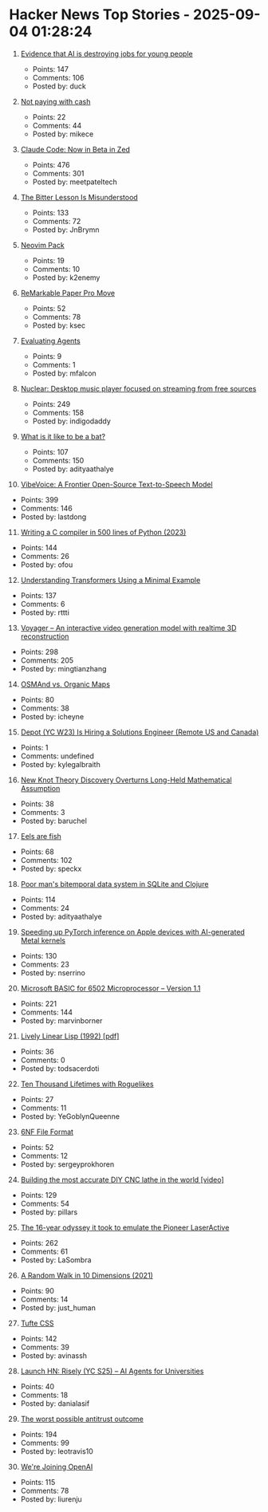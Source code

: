 # Hacker News Top Stories - 2025-09-04 01:28:24

1. [Evidence that AI is destroying jobs for young people](https://www.derekthompson.org/p/the-evidence-that-ai-is-destroying)
   - Points: 147
   - Comments: 106
   - Posted by: duck

2. [Not paying with cash](https://rubenerd.com/not-paying-with-cash/)
   - Points: 22
   - Comments: 44
   - Posted by: mikece

3. [Claude Code: Now in Beta in Zed](https://zed.dev/blog/claude-code-via-acp)
   - Points: 476
   - Comments: 301
   - Posted by: meetpateltech

4. [The Bitter Lesson Is Misunderstood](https://obviouslywrong.substack.com/p/the-bitter-lesson-is-misunderstood)
   - Points: 133
   - Comments: 72
   - Posted by: JnBrymn

5. [Neovim Pack](https://neovim.io/doc/user/pack.html#vim.pack)
   - Points: 19
   - Comments: 10
   - Posted by: k2enemy

6. [ReMarkable Paper Pro Move](https://remarkable.com/products/remarkable-paper/pro-move)
   - Points: 52
   - Comments: 78
   - Posted by: ksec

7. [Evaluating Agents](https://aunhumano.com/index.php/2025/09/03/on-evaluating-agents/)
   - Points: 9
   - Comments: 1
   - Posted by: mfalcon

8. [Nuclear: Desktop music player focused on streaming from free sources](https://github.com/nukeop/nuclear)
   - Points: 249
   - Comments: 158
   - Posted by: indigodaddy

9. [What is it like to be a bat?](https://en.wikipedia.org/wiki/What_Is_It_Like_to_Be_a_Bat%3F)
   - Points: 107
   - Comments: 150
   - Posted by: adityaathalye

10. [VibeVoice: A Frontier Open-Source Text-to-Speech Model](https://microsoft.github.io/VibeVoice/)
   - Points: 399
   - Comments: 146
   - Posted by: lastdong

11. [Writing a C compiler in 500 lines of Python (2023)](https://vgel.me/posts/c500/)
   - Points: 144
   - Comments: 26
   - Posted by: ofou

12. [Understanding Transformers Using a Minimal Example](https://rti.github.io/gptvis/)
   - Points: 137
   - Comments: 6
   - Posted by: rttti

13. [Voyager – An interactive video generation model with realtime 3D reconstruction](https://github.com/Tencent-Hunyuan/HunyuanWorld-Voyager)
   - Points: 298
   - Comments: 205
   - Posted by: mingtianzhang

14. [OSMAnd vs. Organic Maps](https://blog.firedrake.org/archive/2025/09/OSMAnd_vs_Organic_Maps.html)
   - Points: 80
   - Comments: 38
   - Posted by: icheyne

15. [Depot (YC W23) Is Hiring a Solutions Engineer (Remote US and Canada)](https://www.ycombinator.com/companies/depot/jobs/U54HGtn-solutions-engineer)
   - Points: 1
   - Comments: undefined
   - Posted by: kylegalbraith

16. [New Knot Theory Discovery Overturns Long-Held Mathematical Assumption](https://www.scientificamerican.com/article/new-knot-theory-discovery-overturns-long-held-mathematical-assumption/)
   - Points: 38
   - Comments: 3
   - Posted by: baruchel

17. [Eels are fish](https://eocampaign1.com/web-version?p=495827fa-8295-11f0-8687-8f5da38390bd&pt=campaign&t=1756227062&s=033ffe0494c7a7084332eb6e164c4feeeb6b4612e0de0df1aa1bf5fd59ce2d08)
   - Points: 68
   - Comments: 102
   - Posted by: speckx

18. [Poor man's bitemporal data system in SQLite and Clojure](https://www.evalapply.org/posts/poor-mans-time-oriented-data-system/index.html)
   - Points: 114
   - Comments: 24
   - Posted by: adityaathalye

19. [Speeding up PyTorch inference on Apple devices with AI-generated Metal kernels](https://gimletlabs.ai/blog/ai-generated-metal-kernels)
   - Points: 130
   - Comments: 23
   - Posted by: nserrino

20. [Microsoft BASIC for 6502 Microprocessor – Version 1.1](https://github.com/microsoft/BASIC-M6502)
   - Points: 221
   - Comments: 144
   - Posted by: marvinborner

21. [Lively Linear Lisp (1992) [pdf]](https://www.cs.utexas.edu/users/hunt/research/hash-cons/hash-cons-papers/BakerLinearLisp.pdf)
   - Points: 36
   - Comments: 0
   - Posted by: todsacerdoti

22. [Ten Thousand Lifetimes with Roguelikes](https://ian.mccowan.space/study/essays/roguelikes/)
   - Points: 27
   - Comments: 11
   - Posted by: YeGoblynQueenne

23. [6NF File Format](https://habr.com/en/articles/942516/)
   - Points: 52
   - Comments: 12
   - Posted by: sergeyprokhoren

24. [Building the most accurate DIY CNC lathe in the world [video]](https://www.youtube.com/watch?v=vEr2CJruwEM)
   - Points: 129
   - Comments: 54
   - Posted by: pillars

25. [The 16-year odyssey it took to emulate the Pioneer LaserActive](https://www.readonlymemo.com/this-is-the-first-the-16-year-odyssey-of-time-money-wrong-turns-and-frustration-it-took-to-finally-emulate-the-pioneer-laseractive/)
   - Points: 262
   - Comments: 61
   - Posted by: LaSombra

26. [A Random Walk in 10 Dimensions (2021)](https://galileo-unbound.blog/2021/06/28/a-random-walk-in-10-dimensions/)
   - Points: 90
   - Comments: 14
   - Posted by: just_human

27. [Tufte CSS](https://edwardtufte.github.io/tufte-css/)
   - Points: 142
   - Comments: 39
   - Posted by: avinassh

28. [Launch HN: Risely (YC S25) – AI Agents for Universities](undefined)
   - Points: 40
   - Comments: 18
   - Posted by: danialasif

29. [The worst possible antitrust outcome](https://pluralistic.net/2025/09/03/unpunishing-process/)
   - Points: 194
   - Comments: 99
   - Posted by: leotravis10

30. [We're Joining OpenAI](https://www.alexcodes.app/blog/alex-team-joins-openai)
   - Points: 115
   - Comments: 78
   - Posted by: liurenju


